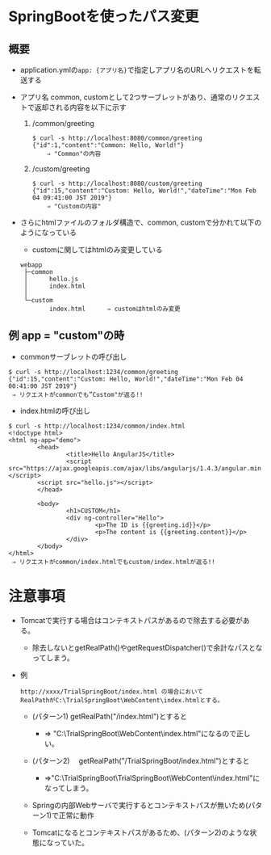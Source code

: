# SpringBootを使ったパス変更
## 概要
- application.ymlの`app: {アプリ名}`で指定しアプリ名のURLへリクエストを転送する
- アプリ名 common,  customとして2つサーブレットがあり、通常のリクエストで返却される内容を以下に示す
    1.  /common/greeting
        ```
        $ curl -s http://localhost:8080/common/greeting
        {"id":1,"content":"Common: Hello, World!"}
            ⇒ "Common"の内容
        ```
    1.  /custom/greeting
        ```
        $ curl -s http://localhost:8080/custom/greeting
        {"id":15,"content":"Custom: Hello, World!","dateTime":"Mon Feb 04 09:41:00 JST 2019"}
            ⇒ "Customの内容"
        ```
- さらにhtmlファイルのフォルダ構造で、common, customで分かれて以下のようになっている
    - customに関してはhtmlのみ変更している

    ```
    webapp
     ├─common
     │      hello.js
     │      index.html
     │
     └─custom
            index.html      ⇒ customはhtmlのみ変更
    ```

## 例 app = "custom"の時
- commonサーブレットの呼び出し
```
$ curl -s http://localhost:1234/common/greeting
{"id":15,"content":"Custom: Hello, World!","dateTime":"Mon Feb 04 00:41:00 JST 2019"}
 ⇒ リクエストがcommonでも”Custom"が返る!!
```

- index.htmlの呼び出し
```
$ curl -s http://localhost:1234/common/index.html
<!doctype html>
<html ng-app="demo">
        <head>
                <title>Hello AngularJS</title>
                <script src="https://ajax.googleapis.com/ajax/libs/angularjs/1.4.3/angular.min.js"></script>
        <script src="hello.js"></script>
        </head>

        <body>
                <h1>CUSTOM</h1>
                <div ng-controller="Hello">
                        <p>The ID is {{greeting.id}}</p>
                        <p>The content is {{greeting.content}}</p>
                </div>
        </body>
</html>
 ⇒ リクエストがcommon/index.htmlでもcustom/index.htmlが返る!!
```

# 注意事項
- Tomcatで実行する場合はコンテキストパスがあるので除去する必要がある。
	- 除去しないとgetRealPath()やgetRequestDispatcher()で余計なパスとなってしまう。
- 例
	```
	http://xxxx/TrialSpringBoot/index.html の場合において
	RealPathがC:\TrialSpringBoot\WebContent\index.htmlとする。
    ```

	- (パターン1) getRealPath("/index.html")とすると
	    - ⇒ "C:\TrialSpringBoot\WebContent\index.html"になるので正しい。

	- (パターン2)　 getRealPath("/TrialSpringBoot/index.html")とすると
	    - ⇒"C:\TrialSpringBoot\TrialSpringBoot\WebContent\index.html"になってしまう。

    - Springの内部Webサーバで実行するとコンテキストパスが無いため(パターン1)で正常に動作
    - Tomcatになるとコンテキストパスがあるため、(パターン2)のような状態になっていた。